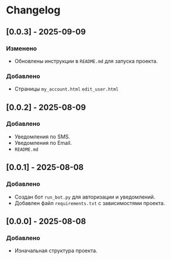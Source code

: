 # Changelog

## [0.0.3] - 2025-09-09
### Изменено
- Обновлены инструкции в `README.md` для запуска проекта.

### Добавлено
- Cтраницы `my_account.html` `edit_user.html`


## [0.0.2] - 2025-08-09
### Добавлено
- Уведомления по SMS.
- Уведомления по Email.
- `README.md`


## [0.0.1] - 2025-08-08
### Добавлено
- Создан бот `run_bot.py` для авторизации и уведомлений.
- Добавлен файл `requirements.txt` с зависимостями проекта.


## [0.0.0] - 2025-08-08
### Добавлено
- Изначальная структура проекта.